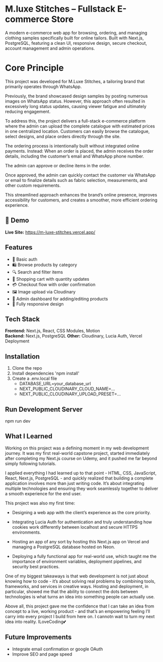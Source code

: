 # M.luxe Stitches – Fullstack E-commerce Store
A modern e-commerce web app for browsing, ordering, and managing clothing samples specifically built for online tailors. Built with Next.js, PostgreSQL, featuring a clean UI, responsive design, secure checkout, account management and admin operations.

# Core Principle
This project was developed for M.Luxe Stitches, a tailoring brand that primarily operates through WhatsApp.

Previously, the brand showcased design samples by posting numerous images on WhatsApp status. However, this approach often resulted in excessively long status updates, causing viewer fatigue and ultimately reducing engagement. 
 
To address this, the project delivers a full-stack e-commerce platform where the admin can upload the complete catalogue with estimated prices in one centralized location.
Customers can easily browse the catalogue, select designs, and place orders directly through the site.

The ordering process is intentionally built without integrated online payments. Instead:
When an order is placed, the admin receives the order details, including the customer’s email and WhatsApp phone number.

The admin can approve or decline items in the order.

Once approved, the admin can quickly contact the customer via WhatsApp or email to finalize details such as fabric selection, measurements, and other custom requirements.

This streamlined approach enhances the brand’s online presence, improves accessibility for customers, and creates a smoother, more efficient ordering experience.

## 🚀 Demo
**Live Site:** https://m-luxe-stitches.vercel.app/

## Features
- 🔑 Basic auth
- 🛍️ Browse products by category
- 🔍 Search and filter items
- 🛒 Shopping cart with quantity updates
- 💳 Checkout flow with order confirmation
- 🖼️ Image upload via Cloudinary
- 🔑 Admin dashboard for adding/editing products
- 📱 Fully responsive design

## Tech Stack
**Frontend:** Next.js, React, CSS Modules, Motion  
**Backend:** Next.js, PostgreSQL 
**Other:** Cloudinary, Lucia Auth, Vercel Deployment

## Installation
1. Clone the repo
2. Install dependencies 'npm install'
3. Create a .env.local file
     - DATABASE_URL=your_database_url
     - NEXT_PUBLIC_CLOUDINARY_CLOUD_NAME=...
     - NEXT_PUBLIC_CLOUDINARY_UPLOAD_PRESET=...

## Run Development Server
npm run dev

## What I Learned
Working on this project was a defining moment in my web development journey. It was my first real-world capstone project, started immediately after completing my Next.js course on Udemy, and it pushed me far beyond simply following tutorials.

I applied everything I had learned up to that point - HTML, CSS, JavaScript, React, Next.js, PostgreSQL - and quickly realized that building a complete application involves more than just writing code. It’s about integrating multiple technologies and ensuring they work seamlessly together to deliver a smooth experience for the end user.

This project was also my first time:

- Designing a web app with the client’s experience as the core priority.

- Integrating Lucia Auth for authentication and truly understanding how cookies work differently between localhost and secure HTTPS environments.

- Hosting an app of any sort by hosting this Next.js app on Vercel and managing a PostgreSQL database hosted on Neon.

- Deploying a fully functional app for real-world use, which taught me the importance of environment variables, deployment pipelines, and security best practices.

One of my biggest takeaways is that web development is not just about knowing how to code - it’s about solving real problems by combining tools, frameworks, and services in creative ways. Hosting and deployment, in particular, showed me that the ability to connect the dots between technologies is what turns an idea into something people can actually use.

Above all, this project gave me the confidence that I can take an idea from concept to a live, working product - and that’s an empowering feeling I’ll carry into every project I build from here on. I cannotn wait to turn my next idea into reality. ILoveCoding💕


## Future Improvements
- Integrate email confirmation or google OAuth
- Improve SEO and page speed



